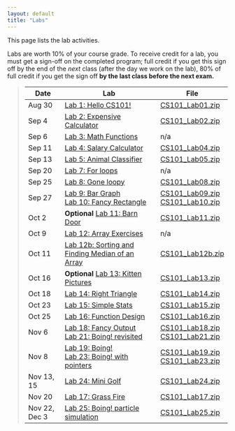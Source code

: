 ```yaml
---
layout: default
title: "Labs"
---
```


This page lists the lab activities.

Labs are worth 10% of your course grade.  To receive credit for a lab, you must get a sign-off on the completed program; full credit if you get this sign off by the end of the *next* class (after the day we work on the lab), 80% of full credit if you get the sign off **by the last class before the next exam.**

> Date | Lab | File
> ---- | --- | ----
> Aug 30        | [Lab 1: Hello CS101!](lab01.html)                  | [CS101\_Lab01.zip](CS101_Lab01.zip)
> Sep 4         | [Lab 2: Expensive Calculator](lab02.html)          | [CS101\_Lab02.zip](CS101_Lab02.zip)
> Sep 6         | [Lab 3: Math Functions](lab03.html)                | n/a
> Sep 11        | [Lab 4: Salary Calculator](lab04.html)             | [CS101\_Lab04.zip](CS101_Lab04.zip)
> Sep 13        | [Lab 5: Animal Classifier](lab05.html)             | [CS101\_Lab05.zip](CS101_Lab05.zip)
> Sep 20        | [Lab 7: For loops](lab07.html)                     | n/a
> Sep 25        | [Lab 8: Gone loopy](lab08.html)                    | [CS101\_Lab08.zip](CS101_Lab08.zip)
> Sep 27        | [Lab 9: Bar Graph](lab09.html) <br /> [Lab 10: Fancy Rectangle](lab10.html) | [CS101\_Lab09.zip](CS101_Lab09.zip) <br /> [CS101\_Lab10.zip](CS101_Lab10.zip)
> Oct 2         | **Optional** [Lab 11: Barn Door](lab11.html)       | [CS101\_Lab11.zip](CS101_Lab11.zip)
> Oct 9         | [Lab 12: Array Exercises](lab12.html)              | n/a
> Oct 11        | [Lab 12b: Sorting and Finding Median of an Array](lab12b.html) | [CS101\_Lab12b.zip](CS101_Lab12b.zip)
> Oct 16        | **Optional** [Lab 13: Kitten Pictures](lab13.html) | [CS101\_Lab13.zip](CS101_Lab13.zip)
> Oct 18        | [Lab 14: Right Triangle](lab14.html)               | [CS101\_Lab14.zip](CS101_Lab14.zip) 
> Oct 23        | [Lab 15: Simple Stats](lab15.html)                 | [CS101\_Lab15.zip](CS101_Lab15.zip)
> Oct 25        | [Lab 16: Function Design](lab16.html)              | [CS101\_Lab16.zip](CS101_Lab16.zip)
> Nov 6         | [Lab 18: Fancy Output](lab18.html) <br /> [Lab 21: Boing! revisited](lab21.html) | [CS101\_Lab18.zip](CS101_Lab18.zip) <br /> [CS101\_Lab21.zip](CS101_Lab21.zip)
> Nov 8         | [Lab 19: Boing!](lab19.html) <br /> [Lab 23: Boing! with pointers](lab23.html) | [CS101\_Lab19.zip](CS101_Lab19.zip) <br /> [CS101\_Lab23.zip](CS101_Lab23.zip)
> Nov 13, 15    | [Lab 24: Mini Golf](lab24.html)                    | [CS101\_Lab24.zip](CS101_Lab24.zip)
> Nov 20        | [Lab 17: Grass Fire](lab17.html)                   | [CS101\_Lab17.zip](CS101_Lab17.zip)
> Nov 22, Dec 3 | [Lab 25: Boing! particle simulation](lab25.html)   | [CS101\_Lab25.zip](CS101_Lab25.zip)


<!-- vim:set wrap: -->
<!-- vim:set linebreak: -->
<!-- vim:set nolist: -->
